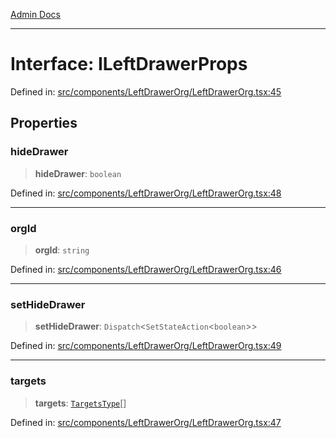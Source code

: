 [Admin Docs](/)

***

# Interface: ILeftDrawerProps

Defined in: [src/components/LeftDrawerOrg/LeftDrawerOrg.tsx:45](https://github.com/PalisadoesFoundation/talawa-admin/blob/main/src/components/LeftDrawerOrg/LeftDrawerOrg.tsx#L45)

## Properties

### hideDrawer

> **hideDrawer**: `boolean`

Defined in: [src/components/LeftDrawerOrg/LeftDrawerOrg.tsx:48](https://github.com/PalisadoesFoundation/talawa-admin/blob/main/src/components/LeftDrawerOrg/LeftDrawerOrg.tsx#L48)

***

### orgId

> **orgId**: `string`

Defined in: [src/components/LeftDrawerOrg/LeftDrawerOrg.tsx:46](https://github.com/PalisadoesFoundation/talawa-admin/blob/main/src/components/LeftDrawerOrg/LeftDrawerOrg.tsx#L46)

***

### setHideDrawer

> **setHideDrawer**: `Dispatch`\<`SetStateAction`\<`boolean`\>\>

Defined in: [src/components/LeftDrawerOrg/LeftDrawerOrg.tsx:49](https://github.com/PalisadoesFoundation/talawa-admin/blob/main/src/components/LeftDrawerOrg/LeftDrawerOrg.tsx#L49)

***

### targets

> **targets**: [`TargetsType`](state\reducers\routesReducer\README\type-aliases\TargetsType.md)[]

Defined in: [src/components/LeftDrawerOrg/LeftDrawerOrg.tsx:47](https://github.com/PalisadoesFoundation/talawa-admin/blob/main/src/components/LeftDrawerOrg/LeftDrawerOrg.tsx#L47)
